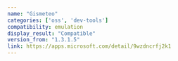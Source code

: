 ```yaml
---
name: "Gismeteo"
categories: ['oss', 'dev-tools']
compatibility: emulation
display_result: "Compatible"
version_from: "1.3.1.5"
link: https://apps.microsoft.com/detail/9wzdncrfj2k1
---
```

